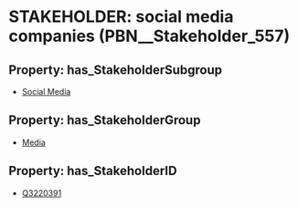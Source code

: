 # STAKEHOLDER: __social media companies__ (PBN__Stakeholder_557)

## Property: has_StakeholderSubgroup

* [Social Media](PBN__StakeholderSubgroup_38)

## Property: has_StakeholderGroup

* [Media](PBN__StakeholderGroup_3)

## Property: has_StakeholderID

* [Q3220391](Q3220391)

